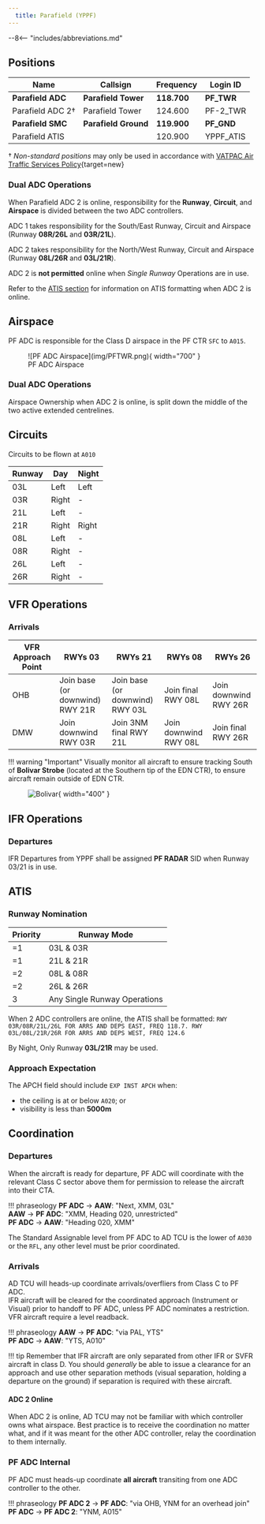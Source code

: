 ```yaml
---
  title: Parafield (YPPF)
---
```


--8<-- "includes/abbreviations.md"

## Positions
| Name               | Callsign       | Frequency        | Login ID                         |
| ------------------ | -------------- | ---------------- | ---------------------------------------- |
| **Parafield ADC**  | **Parafield Tower**  | **118.700**          | **PF_TWR**                        |
| Parafield ADC 2†  | Parafield Tower  | 124.600        | PF-2_TWR                        |
| **Parafield SMC**  | **Parafield Ground** | **119.900**          | **PF_GND**                       |
| Parafield ATIS        |                | 120.900          | YPPF_ATIS                                |

† *Non-standard positions* may only be used in accordance with [VATPAC Air Traffic Services Policy](https://vatpac.org/publications/policies){target=new}

### Dual ADC Operations
When Parafield ADC 2 is online, responsibility for the **Runway**, **Circuit**, and **Airspace** is divided between the two ADC controllers.

ADC 1 takes responsibility for the South/East Runway, Circuit and Airspace (Runway **08R/26L** and **03R/21L**).

ADC 2 takes responsibility for the North/West Runway, Circuit and Airspace (Runway **08L/26R** and **03L/21R**).

ADC 2 is **not permitted** online when *Single Runway* Operations are in use.

Refer to the [ATIS section](#runway-nomination) for information on ATIS formatting when ADC 2 is online.

## Airspace
PF ADC is responsible for the Class D airspace in the PF CTR `SFC` to `A015`.

<figure markdown>
![PF ADC Airspace](img/PFTWR.png){ width="700" }
  <figcaption>PF ADC Airspace</figcaption>
</figure>

### Dual ADC Operations
Airspace Ownership when ADC 2 is online, is split down the middle of the two active extended centrelines.

## Circuits
Circuits to be flown at `A010`

| Runway | Day  | Night |
| -------| -----| ------|
| 03L  | Left   | Left  |
| 03R  | Right  | -     |
| 21L  | Left   | -     | 
| 21R  | Right  | Right |
| 08L  | Left   | -     |
| 08R  | Right  | -     |
| 26L  | Left   | -     |
| 26R  | Right  | -     |

## VFR Operations
### Arrivals
| VFR Approach Point | RWYs 03 | RWYs 21 | RWYs 08 | RWYs 26 |
| ----------------| --------- | ---------- | ----- | ----- |
| OHB   | Join base (or downwind) RWY 21R | Join base (or downwind) RWY 03L | Join final RWY 08L| Join downwind RWY 26R | 
| DMW | Join downwind RWY 03R | Join 3NM final RWY 21L| Join downwind RWY 08L | Join final RWY 26R |

!!! warning "Important"
    Visually monitor all aircraft to ensure tracking South of **Bolivar Strobe** (located at the Southern tip of the EDN CTR), to ensure aircraft remain outside of EDN CTR. 
    <figure markdown>
    ![Bolivar](img/bolivar.png){ width="400" }
    </figure>

## IFR Operations
### Departures
IFR Departures from YPPF shall be assigned **PF RADAR** SID when Runway 03/21 is in use.

## ATIS
### Runway Nomination

| Priority | Runway Mode |
| ------ | ------ |
| =1     | 03L & 03R |
| =1     | 21L & 21R |
| =2     | 08L & 08R |
| =2     | 26L & 26R |
| 3     | Any Single Runway Operations |

When 2 ADC controllers are online, the ATIS shall be formatted: `RWY 03R/08R/21L/26L FOR ARRS AND DEPS EAST, FREQ 118.7. RWY 03L/08L/21R/26R FOR ARRS AND DEPS WEST, FREQ 124.6`

By Night, Only Runway **03L/21R** may be used.

### Approach Expectation
The APCH field should include `EXP INST APCH` when:   
  - the ceiling is at or below `A020`; or  
  - visibility is less than **5000m**  

## Coordination
### Departures
When the aircraft is ready for departure, PF ADC will coordinate with the relevant Class C sector above them for permission to release the aircraft into their CTA.

!!! phraseology
    <span class="hotline">**PF ADC** -> **AAW**</span>: "Next, XMM, 03L"  
    <span class="hotline">**AAW** -> **PF ADC**</span>: "XMM, Heading 020, unrestricted"  
    <span class="hotline">**PF ADC** -> **AAW**</span>: "Heading 020, XMM"

The Standard Assignable level from PF ADC to AD TCU is the lower of `A030` or the `RFL`, any other level must be prior coordinated.

### Arrivals
AD TCU will heads-up coordinate arrivals/overfliers from Class C to PF ADC.  
IFR aircraft will be cleared for the coordinated approach (Instrument or Visual) prior to handoff to PF ADC, unless PF ADC nominates a restriction.  
VFR aircraft require a level readback.

!!! phraseology
    <span class="hotline">**AAW** -> **PF ADC**</span>: "via PAL, YTS"  
    <span class="hotline">**PF ADC** -> **AAW**</span>: "YTS, A010"

!!! tip
    Remember that IFR aircraft are only separated from other IFR or SVFR aircraft in class D. You should *generally* be able to issue a clearance for an approach and use other separation methods (visual separation, holding a departure on the ground) if separation is required with these aircraft.

#### ADC 2 Online
When ADC 2 is online, AD TCU may not be familiar with which controller owns what airspace. Best practice is to receive the coordination no matter what, and if it was meant for the other ADC controller, relay the coordination to them internally.

### PF ADC Internal
PF ADC must heads-up coordinate **all aircraft** transiting from one ADC controller to the other.

!!! phraseology
    <span class="hotline">**PF ADC 2** -> **PF ADC**</span>: "via OHB, YNM for an overhead join"  
    <span class="hotline">**PF ADC** -> **PF ADC 2**</span>: "YNM, A015"